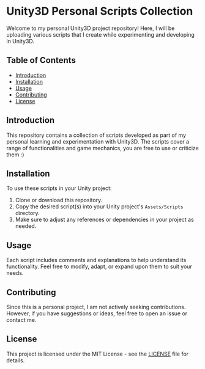 # Unity3D Personal Scripts Collection

Welcome to my personal Unity3D project repository! Here, I will be uploading various scripts that I create while experimenting and developing in Unity3D.

## Table of Contents

- [Introduction](#introduction)
- [Installation](#installation)
- [Usage](#usage)
- [Contributing](#contributing)
- [License](#license)

## Introduction

This repository contains a collection of scripts developed as part of my personal learning and experimentation with Unity3D. The scripts cover a range of functionalities and game mechanics, 
you are free to use or criticize them :)

## Installation

To use these scripts in your Unity project:

1. Clone or download this repository.
2. Copy the desired script(s) into your Unity project's `Assets/Scripts` directory.
3. Make sure to adjust any references or dependencies in your project as needed.

## Usage

Each script includes comments and explanations to help understand its functionality. Feel free to modify, adapt, or expand upon them to suit your needs.

## Contributing

Since this is a personal project, I am not actively seeking contributions. However, if you have suggestions or ideas, feel free to open an issue or contact me.

## License

This project is licensed under the MIT License - see the [LICENSE](LICENSE) file for details.

